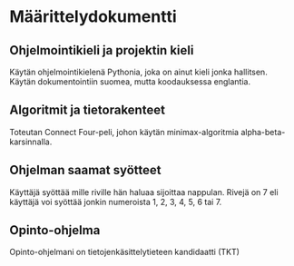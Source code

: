 # Määrittelydokumentti

## Ohjelmointikieli ja projektin kieli

Käytän ohjelmointikielenä Pythonia, joka on ainut kieli jonka hallitsen. Käytän dokumentointiin suomea, mutta koodauksessa englantia.

## Algoritmit ja tietorakenteet

Toteutan Connect Four-peli, johon käytän minimax-algoritmia alpha-beta-karsinnalla.

## Ohjelman saamat syötteet

Käyttäjä syöttää mille riville hän haluaa sijoittaa nappulan. Rivejä on 7 eli käyttäjä voi syöttää jonkin numeroista 1, 2, 3, 4, 5, 6 tai 7.

## Opinto-ohjelma

Opinto-ohjelmani on tietojenkäsittelytieteen kandidaatti (TKT)
